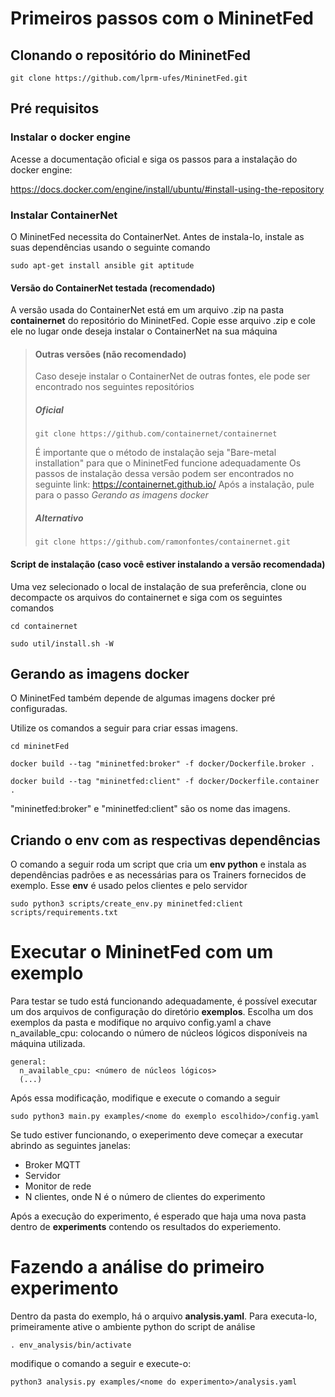# Primeiros passos com o MininetFed

## Clonando o repositório do MininetFed

```
git clone https://github.com/lprm-ufes/MininetFed.git
```

## Pré requisitos

### Instalar o docker engine

Acesse a documentação oficial e siga os passos para a instalação do docker engine:

https://docs.docker.com/engine/install/ubuntu/#install-using-the-repository


### Instalar ContainerNet

O MininetFed necessita do ContainerNet. Antes de instala-lo, instale as suas dependências usando o seguinte comando

```
sudo apt-get install ansible git aptitude
```

#### Versão do ContainerNet testada (recomendado)

A versão usada do ContainerNet está em um arquivo .zip na pasta **containernet** do repositório do MininetFed. Copie esse arquivo .zip e cole ele no lugar onde deseja instalar o ContainerNet na sua máquina

> #### Outras versões (não recomendado)
> 
> Caso deseje instalar o ContainerNet de outras fontes, ele pode ser encontrado nos seguintes repositórios
> 
> ##### Oficial
> 
> ```
> git clone https://github.com/containernet/containernet
> ```
>
> É importante que o método de instalação seja "Bare-metal installation" para que o MininetFed funcione adequadamente
> Os passos de instalação dessa versão podem ser encontrados no seguinte link: https://containernet.github.io/
> Após a instalação, pule para o passo *Gerando as imagens docker*
>
> ##### Alternativo
> 
> ```
> git clone https://github.com/ramonfontes/containernet.git
> ```

#### Script de instalação (caso você estiver instalando a versão recomendada)

Uma vez selecionado o local de instalação de sua preferência, clone ou decompacte os arquivos do containernet e siga com os seguintes comandos

```
cd containernet
```

```
sudo util/install.sh -W

```


## Gerando as imagens docker

O MininetFed também depende de algumas imagens docker pré configuradas.

Utilize os comandos a seguir para criar essas imagens.

```
cd mininetFed
```

```
docker build --tag "mininetfed:broker" -f docker/Dockerfile.broker .
```

```
docker build --tag "mininetfed:client" -f docker/Dockerfile.container .

```

"mininetfed:broker" e "mininetfed:client" são os nome das imagens.

## Criando o env com as respectivas dependências

O comando a seguir roda um script que cria um **env python** e instala as dependências padrões e as necessárias para os Trainers fornecidos de exemplo. Esse **env** é usado pelos clientes e pelo servidor

```
sudo python3 scripts/create_env.py mininetfed:client scripts/requirements.txt

```

# Executar o MininetFed com um exemplo

Para testar se tudo está funcionando adequadamente, é possível executar um dos arquivos de configuração do diretório **exemplos**. Escolha um dos exemplos da pasta e modifique no arquivo config.yaml a chave n_available_cpu: colocando o número de núcleos lógicos disponíveis na máquina utilizada.

```
general:
  n_available_cpu: <número de núcleos lógicos>
  (...)

```

Após essa modificação, modifique e execute o comando a seguir

```
sudo python3 main.py examples/<nome do exemplo escolhido>/config.yaml

```

Se tudo estiver funcionando, o exeperimento deve começar a executar abrindo as seguintes janelas:

* Broker MQTT
* Servidor
* Monitor de rede
* N clientes, onde N é o número de clientes do experimento

Após a execução do experimento, é esperado que haja uma nova pasta dentro de **experiments** contendo os resultados do experiemento.

# Fazendo a análise do primeiro experimento

Dentro da pasta do exemplo, há o arquivo **analysis.yaml**. Para executa-lo, primeiramente ative o ambiente python do script de análise 

```
. env_analysis/bin/activate
```
modifique o comando a seguir e execute-o:

```
python3 analysis.py examples/<nome do experimento>/analysis.yaml
```


